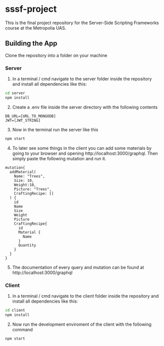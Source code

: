 # sssf-project
This is the final project repository for the Server-Side Scripting Frameworks course at the Metropolia UAS. 

## Building the App
Clone the repository into a folder on your machine

### Server
1. In a terminal / cmd navigate to the server folder inside the repository and install all dependencies like this:
```bash
cd server
npm install
```
2. Create a .env file inside the server directory with the following contents
```
DB_URL=[URL_TO_MONGODB]
JWT=[JWT_STRING]
```
3. Now in the terminal run the server like this
```bash
npm start
``` 
4. To later see some things in the client you can add some materials by going to your browser and opening http://localhost:3000/graphql. Then simply paste the following mutation and run it.
```
mutation{
  addMaterial(
    Name: "Trees", 
    Size: 10, 
    Weight:10, 
    Picture: "Trees",
  	CraftingRecipe: []
  ) {
    id
    Name
    Size
    Weight
    Picture
    CraftingRecipe{
      id
      Material {
        Name
      }
      Quantity
    }
  }
}
```
5. The documentation of every query and mutation can be found at http://localhost:3000/graphql

### Client
1. In a terminal / cmd navigate to the client folder inside the repository and install all dependencies like this:
```bash
cd client
npm install
```
2. Now run the development enviroment of the client with the following command
```bash
npm start
```
